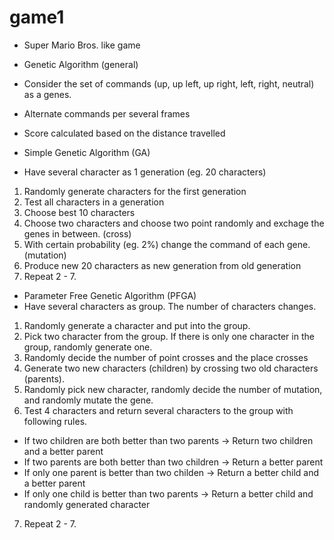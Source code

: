 # game1
- Super Mario Bros. like game

- Genetic Algorithm (general)
 - Consider the set of commands (up, up left, up right, left, right, neutral) as a genes.
 - Alternate commands per several frames
 - Score calculated based on the distance travelled

- Simple Genetic Algorithm (GA)
 - Have several character as 1 generation (eg. 20 characters)
 1. Randomly generate characters for the first generation
 2. Test all characters in a generation
 3. Choose best 10 characters
 4. Choose two characters and choose two point randomly and exchage the genes in between. (cross)
 5. With certain probability (eg. 2%) change the command of each gene. (mutation)
 6. Produce new 20 characters as new generation from old generation
 7. Repeat 2 - 7.
 
- Parameter Free Genetic Algorithm (PFGA)
 - Have several characters as group. The number of characters changes.
 1. Randomly generate a character and put into the group.
 2. Pick two character from the group. If there is only one character in the group, randomly generate one.
 3. Randomly decide the number of point crosses and the place crosses
 4. Generate two new characters (children) by crossing two old characters (parents).
 5. Randomly pick new character, randomly decide the number of mutation, and randomly mutate the gene.
 6. Test 4 characters and return several characters to the group with following rules.
   - If two children are both better than two parents -> Return two children and a better parent
   - If two parents are both better than two children -> Return a better parent
   - If only one parent is better than two childen -> Return a better child and a better parent
   - If only one child is better than two parents -> Return a better child and randomly generated character
 7. Repeat 2 - 7.



